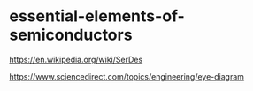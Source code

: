 # essential-elements-of-semiconductors

https://en.wikipedia.org/wiki/SerDes

https://www.sciencedirect.com/topics/engineering/eye-diagram

